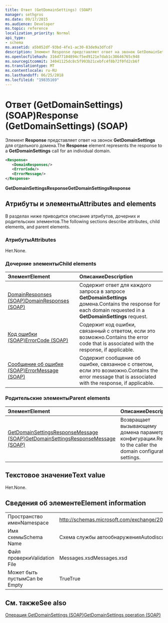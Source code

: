```yaml
---
title: Ответ (GetDomainSettings) (SOAP)
manager: sethgros
ms.date: 09/17/2015
ms.audience: Developer
ms.topic: reference
localization_priority: Normal
api_type:
- schema
ms.assetid: a5b052df-93bd-4fe1-ac30-83de9a3dfcd7
description: Элемент Response представляет ответ на звонок GetDomainSettings для отдельного домена.
ms.openlocfilehash: 316d77104894cf5ed9121e7dab1c38646765c948
ms.sourcegitcommit: 34041125dc8c5f993b21cebfc4f8b72f0fd2cb6f
ms.translationtype: MT
ms.contentlocale: ru-RU
ms.lasthandoff: 06/25/2018
ms.locfileid: "19835169"
---
```

# <a name="response-getdomainsettings-soap"></a><span data-ttu-id="eef3d-103">Ответ (GetDomainSettings) (SOAP)</span><span class="sxs-lookup"><span data-stu-id="eef3d-103">Response (GetDomainSettings) (SOAP)</span></span>

<span data-ttu-id="eef3d-104">Элемент **Response** представляет ответ на звонок **GetDomainSettings** для отдельного домена.</span><span class="sxs-lookup"><span data-stu-id="eef3d-104">The **Response** element represents the response to a **GetDomainSettings** call for an individual domain.</span></span> 
  
```XML
<Response>
   <DomainResponses/>
   <ErrorCode/>
   <ErrorMessage/>
</Response>
```

 <span data-ttu-id="eef3d-105">**GetDomainSettingsResponse**</span><span class="sxs-lookup"><span data-stu-id="eef3d-105">**GetDomainSettingsResponse**</span></span>
## <a name="attributes-and-elements"></a><span data-ttu-id="eef3d-106">Атрибуты и элементы</span><span class="sxs-lookup"><span data-stu-id="eef3d-106">Attributes and elements</span></span>

<span data-ttu-id="eef3d-107">В разделах ниже приводится описание атрибутов, дочерних и родительских элементов.</span><span class="sxs-lookup"><span data-stu-id="eef3d-107">The following sections describe attributes, child elements, and parent elements.</span></span>
  
### <a name="attributes"></a><span data-ttu-id="eef3d-108">Атрибуты</span><span class="sxs-lookup"><span data-stu-id="eef3d-108">Attributes</span></span>

<span data-ttu-id="eef3d-109">Нет.</span><span class="sxs-lookup"><span data-stu-id="eef3d-109">None.</span></span>
  
### <a name="child-elements"></a><span data-ttu-id="eef3d-110">Дочерние элементы</span><span class="sxs-lookup"><span data-stu-id="eef3d-110">Child elements</span></span>

|<span data-ttu-id="eef3d-111">**Элемент**</span><span class="sxs-lookup"><span data-stu-id="eef3d-111">**Element**</span></span>|<span data-ttu-id="eef3d-112">**Описание**</span><span class="sxs-lookup"><span data-stu-id="eef3d-112">**Description**</span></span>|
|:-----|:-----|
|[<span data-ttu-id="eef3d-113">DomainResponses (SOAP)</span><span class="sxs-lookup"><span data-stu-id="eef3d-113">DomainResponses (SOAP)</span></span>](domainresponses-soap.md) <br/> |<span data-ttu-id="eef3d-114">Содержит ответ для каждого запроса в запросе **GetDomainSettings** домена.</span><span class="sxs-lookup"><span data-stu-id="eef3d-114">Contains the response for each domain requested in a **GetDomainSettings** request.</span></span>  <br/> |
|[<span data-ttu-id="eef3d-115">Код ошибки (SOAP)</span><span class="sxs-lookup"><span data-stu-id="eef3d-115">ErrorCode (SOAP)</span></span>](errorcode-soap.md) <br/> |<span data-ttu-id="eef3d-116">Содержит код ошибки, связанный с ответом, если это возможно.</span><span class="sxs-lookup"><span data-stu-id="eef3d-116">Contains the error code that is associated with the response, if applicable.</span></span>  <br/> |
|[<span data-ttu-id="eef3d-117">Сообщение об ошибке (SOAP)</span><span class="sxs-lookup"><span data-stu-id="eef3d-117">ErrorMessage (SOAP)</span></span>](errormessage-soap.md) <br/> |<span data-ttu-id="eef3d-118">Содержит сообщение об ошибке, связанное с ответом, если это возможно.</span><span class="sxs-lookup"><span data-stu-id="eef3d-118">Contains the error message that is associated with the response, if applicable.</span></span>  <br/> |
   
### <a name="parent-elements"></a><span data-ttu-id="eef3d-119">Родительские элементы</span><span class="sxs-lookup"><span data-stu-id="eef3d-119">Parent elements</span></span>

|<span data-ttu-id="eef3d-120">**Элемент**</span><span class="sxs-lookup"><span data-stu-id="eef3d-120">**Element**</span></span>|<span data-ttu-id="eef3d-121">**Описание**</span><span class="sxs-lookup"><span data-stu-id="eef3d-121">**Description**</span></span>|
|:-----|:-----|
|[<span data-ttu-id="eef3d-122">GetDomainSettingsResponseMessage (SOAP)</span><span class="sxs-lookup"><span data-stu-id="eef3d-122">GetDomainSettingsResponseMessage (SOAP)</span></span>](getdomainsettingsresponsemessage-soap.md) <br/> |<span data-ttu-id="eef3d-123">Возвращает вызывающему домена параметры конфигурации.</span><span class="sxs-lookup"><span data-stu-id="eef3d-123">Returns to the caller the domain configuration settings.</span></span>  <br/> |
   
## <a name="text-value"></a><span data-ttu-id="eef3d-124">Текстовое значение</span><span class="sxs-lookup"><span data-stu-id="eef3d-124">Text value</span></span>

<span data-ttu-id="eef3d-125">Нет.</span><span class="sxs-lookup"><span data-stu-id="eef3d-125">None.</span></span>
  
## <a name="element-information"></a><span data-ttu-id="eef3d-126">Сведения об элементе</span><span class="sxs-lookup"><span data-stu-id="eef3d-126">Element information</span></span>

|||
|:-----|:-----|
|<span data-ttu-id="eef3d-127">Пространство имен</span><span class="sxs-lookup"><span data-stu-id="eef3d-127">Namespace</span></span>  <br/> |http://schemas.microsoft.com/exchange/2010/Autodiscover  <br/> |
|<span data-ttu-id="eef3d-128">Имя схемы</span><span class="sxs-lookup"><span data-stu-id="eef3d-128">Schema Name</span></span>  <br/> |<span data-ttu-id="eef3d-129">Схема службы автообнаружения</span><span class="sxs-lookup"><span data-stu-id="eef3d-129">Autodiscover schema</span></span>  <br/> |
|<span data-ttu-id="eef3d-130">Файл проверки</span><span class="sxs-lookup"><span data-stu-id="eef3d-130">Validation File</span></span>  <br/> |<span data-ttu-id="eef3d-131">Messages.xsd</span><span class="sxs-lookup"><span data-stu-id="eef3d-131">Messages.xsd</span></span>  <br/> |
|<span data-ttu-id="eef3d-132">Может быть пустым</span><span class="sxs-lookup"><span data-stu-id="eef3d-132">Can be Empty</span></span>  <br/> |<span data-ttu-id="eef3d-133">True</span><span class="sxs-lookup"><span data-stu-id="eef3d-133">True</span></span>  <br/> |
   
## <a name="see-also"></a><span data-ttu-id="eef3d-134">См. также</span><span class="sxs-lookup"><span data-stu-id="eef3d-134">See also</span></span>



[<span data-ttu-id="eef3d-135">Операция GetDomainSettings (SOAP)</span><span class="sxs-lookup"><span data-stu-id="eef3d-135">GetDomainSettings operation (SOAP)</span></span>](getdomainsettings-operation-soap.md)

